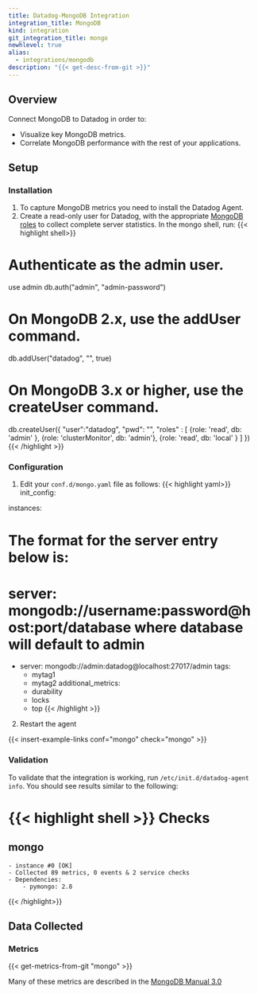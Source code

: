 ```yaml
---
title: Datadog-MongoDB Integration
integration_title: MongoDB
kind: integration
git_integration_title: mongo
newhlevel: true
alias:
  - integrations/mongodb
description: "{{< get-desc-from-git >}}"
---
```

## Overview

Connect MongoDB to Datadog in order to:

* Visualize key MongoDB metrics.
* Correlate MongoDB performance with the rest of your applications.

## Setup
### Installation

1.  To capture MongoDB metrics you need to install the Datadog Agent.
2.  Create a read-only user for Datadog, with the appropriate [MongoDB roles](https://docs.mongodb.com/manual/reference/built-in-roles/) to collect complete server statistics. In the mongo shell, run:
{{< highlight shell>}}
# Authenticate as the admin user.
use admin
db.auth("admin", "admin-password")

# On MongoDB 2.x, use the addUser command.
db.addUser("datadog", "<UNIQUEPASSWORD>", true)

# On MongoDB 3.x or higher, use the createUser command.
db.createUser({
"user":"datadog",
  "pwd": "<UNIQUEPASSWORD>",
  "roles" : [
    {role: 'read', db: 'admin' },
    {role: 'clusterMonitor', db: 'admin'},
    {role: 'read', db: 'local' }
  ]
})
{{< /highlight >}}

### Configuration

1.  Edit your `conf.d/mongo.yaml` file as follows:
{{< highlight yaml>}}
init_config:

instances:
  # The format for the server entry below is:
  # server: mongodb://username:password@host:port/database where database will default to admin
  - server: mongodb://admin:datadog@localhost:27017/admin
    tags:
      - mytag1
      - mytag2
    additional_metrics:
      - durability
      - locks
      - top
{{< /highlight >}}

2.  Restart the agent

{{< insert-example-links conf="mongo" check="mongo" >}}

### Validation

To validate that the integration is working, run ```/etc/init.d/datadog-agent info```. You should see results similar to the following:

{{< highlight shell >}}
Checks
======

  mongo
  -----
    - instance #0 [OK]
    - Collected 89 metrics, 0 events & 2 service checks
    - Dependencies:
        - pymongo: 2.8
{{< /highlight>}}

## Data Collected
### Metrics

{{< get-metrics-from-git "mongo" >}}

<div class="alert alert-info">
Many of these metrics are described in the <a href="https://docs.mongodb.org/manual/reference/command/dbStats/">MongoDB Manual 3.0</a>
</div>

[1]: https://github.com/DataDog/integrations-core/blob/master/mongo/conf.yaml.example
[2]: https://github.com/DataDog/integrations-core/blob/master/mongo/check.py
